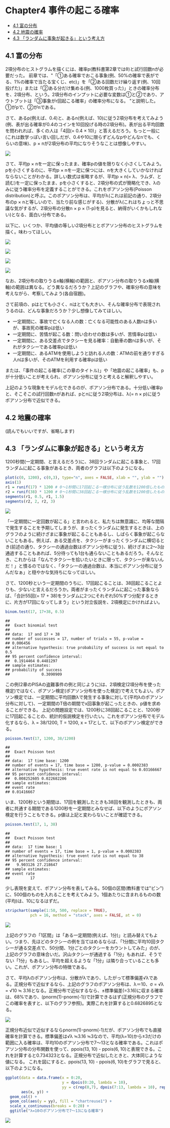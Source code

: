 Chapter4 事件の起こる確率
================

-   [4.1 富の分布](#富の分布)
-   [4.2 地震の確率](#地震の確率)
-   [4.3 「ランダムに事象が起きる」という考え方](#ランダムに事象が起きるという考え方)

4.1 富の分布
------------

2項分布のヒストグラムを描くには、確率p(教科書第2章ではθ)と試行回数nが必要だった。
前章では、"「①ある確率でおこる事象(例、50%の確率で表がでる、1%の確率で当たる宝くじ、etc)」を「②ある回数だけ繰り返す(例、10回投げた)」または「②ある分だけ集める(例、1000枚買った)」ときの確率分布を、2項分布、という。2項分布のインプットに必要な変数は①と②であり、アウトプットは「③事象がr回起こる確率」の確率分布になる。 "と説明した。 ①がpで、②がnである。

さて、あるp(例えば、0.4)と、あるn(例えば、10)に従う2項分布を考えてみよう(例、表が出る確率が0.4のコインを10回投げる時の2項分布)。表が出る平均回数を問われれば、多くの人は「4回(= 0.4 × 10)」と答えるだろう。もっと一般に(これは数学っぽい言い回しだが、0.4や10に限らずどんなpやどんなnでも、くらいの意味)、p × nが2項分布の平均になりそうなことは想像しやすい。

![](Chapter4_files/figure-markdown_github/unnamed-chunk-2-1.png)

さて、平均p × nを一定に保ったまま、確率pの値を限りなく小さくしてみよう。pを小さくするのに、平均p × nを一定に保つには、nを大きくしていかなければならないことがわかる。詳しい数式は省略するが、平均p × n(= λ、ラムダ、と読む)を一定に保ったまま、pを小さくすると、2項分布の式が簡略化でき、λのみに従う確率分布を定義することができる。これをポアソン分布(Poisson distribution)と呼ぶ。このポアソン分布は、平均がλ(これは前記の通り、2項分布のp × nと等しいので、当たり前な感じがする)、分散がλ(これはちょっと不思議な気がするが、2項分布の分散n × p × (1-p)を見ると、納得がいくかもしれない)となる、面白い分布である。

以下に、いくつか、平均値の等しい2項分布ととポアソン分布のヒストグラムを描く。味わってほしい。

![](Chapter4_files/figure-markdown_github/unnamed-chunk-3-1.png)

![](Chapter4_files/figure-markdown_github/unnamed-chunk-4-1.png)

![](Chapter4_files/figure-markdown_github/unnamed-chunk-5-1.png)

![](Chapter4_files/figure-markdown_github/unnamed-chunk-6-1.png)

なお、2項分布の取りうるx軸(横軸)の範囲と、ポアソン分布の取りうるx軸(横軸)の範囲は異なる。どう異なるだろうか？上記のグラフや、確率分布の意味を考えながら、考察してみよう(各自宿題)。

さて前項の、pはとても小さく、nはとても大きい、そんな確率分布で表現されうるのは、どんな事象だろうか？少し想像してみてほしい。

-   一定期間に、事故で亡くなる人の数：亡くなる可能性のある人数nは多いが、事故死の確率pは低い
-   一定期間に、苦情が起こる数：問い合わせの数は多いが、苦情率pは低い
-   一定期間に、ある交差点でタクシーを見る確率：自動車の数nは多いが、それがタクシーである確率pは低い
-   一定期間に、あるATMを使用しようと訪れる人の数：ATMの前を通りすぎる人nは多いが、そのATMを利用する確率pは低い

または、「事件の起こる確率(この章のタイトル)」や「地震の起こる確率」も、pが十分低いことが考えられ、ポアソン分布に従うと考えると解釈しやすい。

上記のような現象をモデル化できるのが、ポアソン分布である。十分低い確率pと、そこそこの試行回数nがあれば、pとnに従う2項分布は、λ(= n × p)に従うポアソン分布で近似できる。

4.2 地震の確率
--------------

(読んでもいいですが、省略します)

4.3 「ランダムに事象が起きる」という考え方
------------------------------------------

1200秒間(一定期間、と言えるだろう)に、38回ランダムに起こる事象と、17回ランダムに起こる事象があるとき、両者のグラフは以下のようになる。

``` r
plot(c(0, 1200), c(0,3), type="n", axes = FALSE, xlab = "", ylab = "")
axis(1)
r1 = runif(17) * 1200 # 0～1秒間に17回起こる一様分布に従う乱数を1200倍したもの。 runif(17, min = 0, max = 1200)と意味は一緒
r2 = runif(38) * 1200 # 0～1秒間に38回起こる一様分布に従う乱数を1200倍したもの。 runif(38, min = 0, max = 1200)と意味は一緒
segments(r1, 0.5, r1, 1.5)
segments(r2, 2, r2, 3)
```

![](Chapter4_files/figure-markdown_github/unnamed-chunk-7-1.png)

「一定期間に一定回数が起こる」と言われると、私たちは無意識に、均等な間隔で発生することを予期してしまうが、まったくランダムに発生するときは、上のグラフのように続けざまに事象が起こることもあるし、しばらく事象が起こらないこともある。例えば、ある交差点を、タクシーがまったくランダムに横切るとき(前述の通り、タクシーの通過台数はポアソン分布に従う)、続けざまに2～3台通過することもあれば、5分待っても1台も通らないこともあるだろう。そんなとき、これからは「なんでタクシーを拾いたいときに限って、タクシーが来ないんだ！」と憤るのではなく、「タクシーの通過台数は、本当にポアソン分布に従うんだなぁ」と穏やかな気持ちになってほしい。

さて、1200秒という一定期間のうちに、17回起こることは、38回起こることよりも、少ないと言えるだろうか。両者がまったくランダムに起こった事象ならば、「合計55回(= 17 + 38)をランダムに2つにそれぞれ50%ずつ分配するときに、片方が17回になってしまう」という対立仮説を、2項検定にかければよい。

``` r
binom.test(17, 17+38, 0.5)
```

    ## 
    ##  Exact binomial test
    ## 
    ## data:  17 and 17 + 38
    ## number of successes = 17, number of trials = 55, p-value =
    ## 0.006456
    ## alternative hypothesis: true probability of success is not equal to 0.5
    ## 95 percent confidence interval:
    ##  0.1914464 0.4481297
    ## sample estimates:
    ## probability of success 
    ##              0.3090909

この例(2章のPISAの盗難事件の例と同じように)は、2項検定(2項分布を使った検定)ではなく、ポアソン検定(ポアソン分布を使った検定)で考えてもよい。ポアソン検定では、一定期間に平均回数λで発生する事象に対して(平均λのポアソン分布に対して)、一定期間のT倍の期間でx回事象が起こったときの、p値を求めることができる。
上記の問題設定では、1200秒に38回起こることと、1200秒に17回起こることの、統計的仮説検定を行いたい。これをポアソン分布でモデル化するなら、λ = 38/1200, T = 1200, x = 17として、以下のポアソン検定ができる。

``` r
poisson.test(17, 1200, 38/1200)
```

    ## 
    ##  Exact Poisson test
    ## 
    ## data:  17 time base: 1200
    ## number of events = 17, time base = 1200, p-value = 0.0002383
    ## alternative hypothesis: true event rate is not equal to 0.03166667
    ## 95 percent confidence interval:
    ##  0.008252605 0.022682206
    ## sample estimates:
    ## event rate 
    ## 0.01416667

いま、1200秒という期間は、17回を観測したときも38回を観測したときも、両者に共通する期間である1200秒を一定期間とみなせば、以下のようにポアソン検定を行うこともできる。p値は上記と変わらないことが確認できる。

``` r
poisson.test(17, 1, 38)
```

    ## 
    ##  Exact Poisson test
    ## 
    ## data:  17 time base: 1
    ## number of events = 17, time base = 1, p-value = 0.0002383
    ## alternative hypothesis: true event rate is not equal to 38
    ## 95 percent confidence interval:
    ##   9.903126 27.218647
    ## sample estimates:
    ## event rate 
    ##         17

少し表現を変えて、ポアソン分布を表してみる。50個の区間(教科書では"ビン")に、500個のものを入れることを考えてみよう。1個あたりに含まれるものの数(平均)は、10になるはずだ。

``` r
stripchart(sample(1:50, 500, replace = TRUE),
           pch = 16, method = "stack", axes = FALSE, at = 0)
```

![](Chapter4_files/figure-markdown_github/unnamed-chunk-11-1.png)

上記のグラフの「1区間」は「ある一定期間(例えば、1分)」と読み替えてもよい。つまり、先ほどのタクシーの例を当てはめるならば、「1分間に平均10回タクシーが通る交差点で、50分間、1分ごとのタクシーをカウントしてみた」のが、上記のグラフの意味合いだ。沢山タクシーが通過する「1分」もあれば、そうでない「1分」もあるし、平均を超えるような「1分」は隣り合っていることも多い。これが、ポアソン分布の特徴である。

さて、平均λのポアソン分布は、分散がλであり、したがって標準偏差√λである。正規分布で近似するなら、上記のグラフのポアソン分布は、λ＝10、σ = √λ = √10 ≒ 3.16となる。正規分布で近似するなら、±標準偏差(=3.16)に収まる確率は、68%であり、(pnorm(1)-pnorm(-1))で計算できるはず(正規分布のグラフでこの確率を表すと、以下のグラフ参照)。実際これを計算すると0.6826895となる。

![](Chapter4_files/figure-markdown_github/unnamed-chunk-12-1.png)

正規分布近似で近似するならpnorm(1)-pnorm(-1)だが、ポアソン分布でも直接確率を計算できる。標準偏差は√λ ≒3.16 ≒3なので、平均(λ=10)から±3だけの範囲に入る確率は、平均10のポアソン分布で7～13となる確率である。これはポアソン分布の分布関数を使って、ppois(13, 10) - ppois(6, 10)と表現できる。これを計算すると0.734323となる。正規分布で近似したときと、大体同じような値になる。
これを図にすると、ppois(13, 10) - ppois(6, 10)をグラフで見ると、以下のようになる。

``` r
ggplot(data = data.frame(x = 0:20,
                         y = dpois(0:20, lambda = 10),
                         yy = c(rep(0,7), dpois(7:13, lambda = 10), rep(0, 7))),
       aes(x, y)) +
  geom_col() +
  geom_col(aes(y = yy), fill = "chartreuse1") +
  scale_x_continuous(breaks = 0:20) +
  ggtitle("λ=10のポアソン分布で7～13になる確率")
```

![](Chapter4_files/figure-markdown_github/unnamed-chunk-13-1.png)

